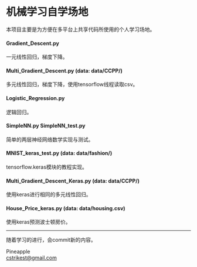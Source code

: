 # 机械学习自学场地

本项目主要是为方便在多平台上共享代码所使用的个人学习场地。  

#### Gradient_Descent.py
一元线性回归，梯度下降。

#### Multi_Gradient_Descent.py (data: data/CCPP/)
多元线性回归，梯度下降，使用tensorflow线程读取csv。

#### Logistic_Regression.py
逻辑回归。

#### SimpleNN.py SimpleNN_test.py
简单的两层神经网络数学实现与测试。

#### MNIST_keras_test.py (data: data/fashion/)
tensorflow.keras模块的教程实现。

#### Multi_Gradient_Descent_Keras.py (data: data/CCPP/)
使用keras进行相同的多元线性回归。

#### House_Price_keras.py (data: data/housing.csv)
使用keras预测波士顿房价。

---

随着学习的进行，会commit新的内容。

Pineapple  
cstrikest@gmail.com